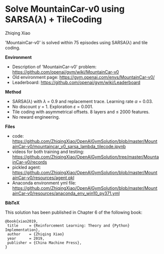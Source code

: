 # Solve MountainCar-v0 using SARSA(_λ_) + TileCoding

Zhiqing Xiao

'MountainCar-v0' is solved within 75 episodes using SARSA(_λ_) and tile coding.

**Environment**
- Description of 'MountainCar-v0' problem: https://github.com/openai/gym/wiki/MountainCar-v0
- Old environment page: https://gym.openai.com/envs/MountainCar-v0/
- Leaderboard: https://github.com/openai/gym/wiki/Leaderboard

**Method**
- SARSA(_λ_) with _λ_ = 0.9 and replacement trace. Learning rate _α_ = 0.03.
- No discount _γ_ = 1. Exploration _ε_ = 0.001.
- Tile coding with asymmetrical offsets. 8 layers and ≤ 2000 features.
- No reward engineering.

**Files**
- code: https://github.com/ZhiqingXiao/OpenAIGymSolution/blob/master/MountainCar-v0/mountaincar_v0_sarsa_lambda_tilecode.ipynb
- videos for both training and testing: https://github.com/ZhiqingXiao/OpenAIGymSolution/tree/master/MountainCar-v0/records
- pickled agent: https://github.com/ZhiqingXiao/OpenAIGymSolution/blob/master/MountainCar-v0/resources/agent.pkl
- Anaconda environment yml file: https://github.com/ZhiqingXiao/OpenAIGymSolution/blob/master/MountainCar-v0/resources/anaconda_env_win10_py371.yml

**BibTeX**

This solution has been published in Chapter 6 of the following book:

    @book{xiao2019,
     title     = {Reinforcement Learning: Theory and {Python} Implementation},
     author    = {Zhiqing Xiao}
     year      = 2019,
     publisher = {China Machine Press},
    }
